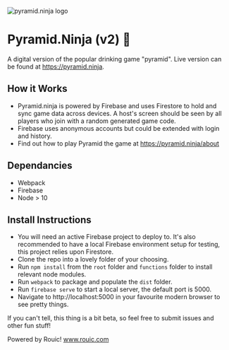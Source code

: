 ![pyramid.ninja logo](https://pyramid-ninja.web.app/assets/img/pyramid.ninja.png)

# Pyramid.Ninja (v2) 🔺
A digital version of the popular drinking game "pyramid". Live version can be found at https://pyramid.ninja.

## How it Works
* Pyramid.ninja is powered by Firebase and uses Firestore to hold and sync game data across devices. A host's screen should be seen by all players who join with a random generated game code.
* Firebase uses anonymous accounts but could be extended with login and history.
* Find out how to play Pyramid the game at https://pyramid.ninja/about

## Dependancies
* Webpack
* Firebase
* Node > 10

## Install Instructions
* You will need an active Firebase project to deploy to. It's also recommended to have a local Firebase environment setup for testing, this project relies upon Firestore.
* Clone the repo into a lovely folder of your choosing.
* Run `npm install` from the `root` folder and `functions` folder to install relevant node modules.
* Run `webpack` to package and populate the `dist` folder.
* Run `firebase serve` to start a local server, the default port is 5000.
* Navigate to http://localhost:5000 in your favourite modern browser to see pretty things.


If you can't tell, this thing is a bit beta, so feel free to submit issues and other fun stuff!

Powered by Rouic! www.rouic.com
